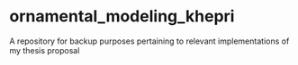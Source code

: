 # ornamental_modeling_khepri
A repository for backup purposes pertaining to relevant implementations of my thesis proposal 
